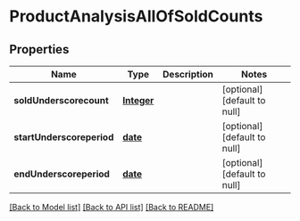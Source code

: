 # ProductAnalysisAllOfSoldCounts
## Properties

Name | Type | Description | Notes
------------ | ------------- | ------------- | -------------
**soldUnderscorecount** | [**Integer**](integer.md) |  | [optional] [default to null]
**startUnderscoreperiod** | [**date**](date.md) |  | [optional] [default to null]
**endUnderscoreperiod** | [**date**](date.md) |  | [optional] [default to null]

[[Back to Model list]](../README.md#documentation-for-models) [[Back to API list]](../README.md#documentation-for-api-endpoints) [[Back to README]](../README.md)

